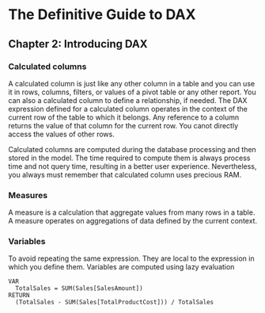 # The Definitive Guide to DAX

## Chapter 2: Introducing DAX

### Calculated columns

<p>
  A calculated column is just like any other column in a table and you can use it in rows, columns, 
  filters, or values of a pivot table or any other report. You can also a calculated column to define a 
  relationship, if needed. The DAX expression defined for a calculated column operates in the context of 
  the current row of the table to which it belongs. Any reference to a column returns the value of that
  column for the current row. You canot directly access the values of other rows.
</p>

<p>
  Calculated columns are computed during the database processing and then stored in the model. The time
  required to compute them is always process time and not query time, resulting in a better user experience.
  Nevertheless, you always must remember that calculated column uses precious RAM.
</p>

### Measures

<p>
  A measure is a calculation that aggregate values from many rows in a table. A measure operates on 
  aggregations of data defined by the current context.
</p>

### Variables

<p>
  To avoid repeating the same expression. They are local to the expression in which you define them.
  Variables are computed using lazy evaluation
</p>

```
VAR
  TotalSales = SUM(Sales[SalesAmount])
RETURN
  (TotalSales - SUM(Sales[TotalProductCost])) / TotalSales
```
